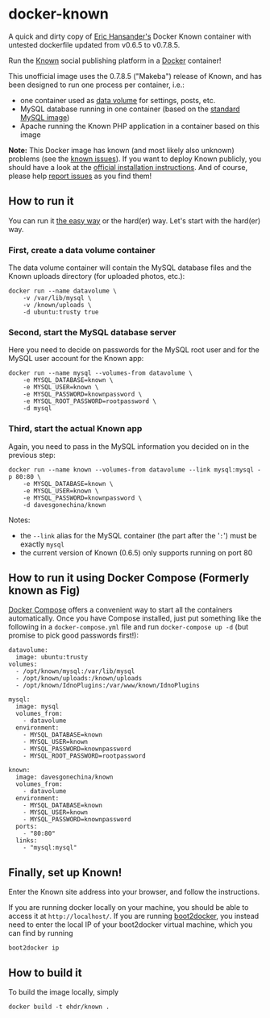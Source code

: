 docker-known
============

A quick and dirty copy of [Eric Hansander's][1] Docker Known container with untested dockerfile updated from v0.6.5 to v0.7.8.5.

Run the [Known][2] social publishing platform in a [Docker][3] container!

This unofficial image uses the 0.7.8.5 ("Makeba") release of Known, and has been
designed to run one process per container, i.e.:

- one container used as [data volume][4] for settings, posts, etc.
- MySQL database running in one container (based on the [standard MySQL image][5])
- Apache running the Known PHP application in a container based on this image

**Note:** This Docker image has known (and most likely also unknown) problems
(see the [known issues][8]). If you want to deploy Known publicly, you should have
a look at the [official installation instructions][9]. And of course, please help
[report issues][8] as you find them!

How to run it
-------------
You can run it [the easy way](#how-to-run-it-using-docker-compose-formerly-known-as-fig) or the hard(er) way.
Let's start with the hard(er) way.

### First, create a data volume container
The data volume container will contain the MySQL database files and the Known
uploads directory (for uploaded photos, etc.):

    docker run --name datavolume \
        -v /var/lib/mysql \
        -v /known/uploads \
        -d ubuntu:trusty true

### Second, start the MySQL database server
Here you need to decide on passwords for the MySQL root user and for the MySQL
user account for the Known app:

    docker run --name mysql --volumes-from datavolume \
        -e MYSQL_DATABASE=known \
        -e MYSQL_USER=known \
        -e MYSQL_PASSWORD=knownpassword \
        -e MYSQL_ROOT_PASSWORD=rootpassword \
        -d mysql

### Third, start the actual Known app
Again, you need to pass in the MySQL information you decided on in the
previous step:

    docker run --name known --volumes-from datavolume --link mysql:mysql -p 80:80 \
        -e MYSQL_DATABASE=known \
        -e MYSQL_USER=known \
        -e MYSQL_PASSWORD=knownpassword \
        -d davesgonechina/known

Notes:

- the `--link` alias for the MySQL container (the part after the '`:`') must be
  exactly `mysql`
- the current version of Known (0.6.5) only supports running on port 80

How to run it using Docker Compose (Formerly known as Fig)
----------------------------------------------------------
[Docker Compose][7] offers a convenient way to start all the containers automatically.
Once you have Compose installed, just put something like the following in
a `docker-compose.yml` file and run `docker-compose up -d` (but promise to pick good passwords
first!):

    datavolume:
      image: ubuntu:trusty
    volumes:
      - /opt/known/mysql:/var/lib/mysql
      - /opt/known/uploads:/known/uploads
      - /opt/known/IdnoPlugins:/var/www/known/IdnoPlugins
   
    mysql:
      image: mysql
      volumes_from:
        - datavolume
      environment:
        - MYSQL_DATABASE=known
        - MYSQL_USER=known
        - MYSQL_PASSWORD=knownpassword
        - MYSQL_ROOT_PASSWORD=rootpassword
    
    known:
      image: davesgonechina/known
      volumes_from:
        - datavolume
      environment:
        - MYSQL_DATABASE=known
        - MYSQL_USER=known
        - MYSQL_PASSWORD=knownpassword
      ports:
        - "80:80"
      links:
        - "mysql:mysql"

Finally, set up Known!
----------------------
Enter the Known site address into your browser, and follow the instructions.

If you are running docker locally on your machine, you should be able to
access it at `http://localhost/`.  If you are running [boot2docker][6], you
instead need to enter the local IP of your boot2docker virtual machine, which
you can find by running

    boot2docker ip

How to build it
---------------
To build the image locally, simply

    docker build -t ehdr/known .

[1]: https://github.com/ehdr
[2]: https://withknown.com/
[3]: https://www.docker.com/
[4]: http://docs.docker.com/userguide/dockervolumes/
[5]: https://github.com/docker-library/mysql
[6]: http://boot2docker.io/
[7]: https://docs.docker.com/compose/
[8]: https://github.com/ehdr/docker-known/issues
[9]: http://docs.withknown.com/en/latest/install/index.html
